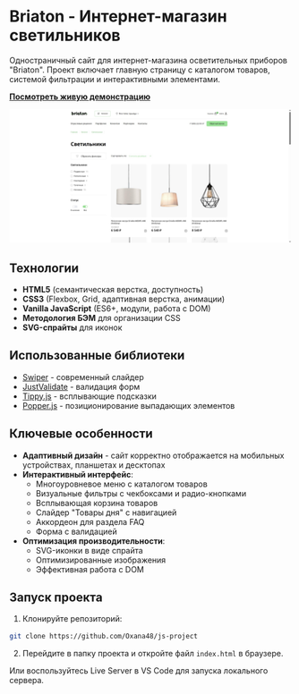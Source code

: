 # Briaton - Интернет-магазин светильников

Одностраничный сайт для интернет-магазина осветительных приборов "Briaton". Проект включает главную страницу с каталогом товаров, системой фильтрации и интерактивными элементами.

**[Посмотреть живую демонстрацию](https://oxana48.github.io/js-project/)**

![Скриншот проекта](./screenshot.jpg)

## Технологии

- **HTML5** (семантическая верстка, доступность)
- **CSS3** (Flexbox, Grid, адаптивная верстка, анимации)
- **Vanilla JavaScript** (ES6+, модули, работа с DOM)
- **Методология БЭМ** для организации CSS
- **SVG-спрайты** для иконок

## Использованные библиотеки

- [Swiper](https://swiperjs.com/) - современный слайдер
- [JustValidate](https://just-validate.dev/) - валидация форм
- [Tippy.js](https://atomiks.github.io/tippyjs/) - всплывающие подсказки
- [Popper.js](https://popper.js.org/) - позиционирование выпадающих элементов

## Ключевые особенности

- **Адаптивный дизайн** - сайт корректно отображается на мобильных устройствах, планшетах и десктопах
- **Интерактивный интерфейс**:
  - Многоуровневое меню с каталогом товаров
  - Визуальные фильтры с чекбоксами и радио-кнопками
  - Всплывающая корзина товаров
  - Слайдер "Товары дня" с навигацией
  - Аккордеон для раздела FAQ
  - Форма с валидацией
- **Оптимизация производительности**:
  - SVG-иконки в виде спрайта
  - Оптимизированные изображения
  - Эффективная работа с DOM

## Запуск проекта

1. Клонируйте репозиторий:
```bash
git clone https://github.com/Oxana48/js-project
```

2. Перейдите в папку проекта и откройте файл `index.html` в браузере.

Или воспользуйтесь Live Server в VS Code для запуска локального сервера.